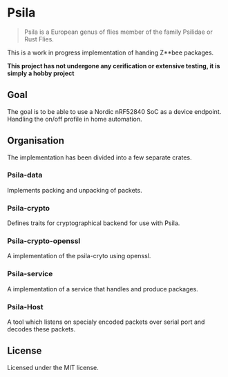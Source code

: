 # Psila

> Psila is a European genus of flies member of the family Psilidae or Rust
> Flies.

This is a work in progress implementation of handing Z**bee packages.

**This project has not undergone any cerification or extensive testing,
it is simply a hobby project**

## Goal

The goal is to be able to use a Nordic nRF52840 SoC as a device endpoint.
Handling the on/off profile in home automation.

## Organisation

The implementation has been divided into a few separate crates.

### Psila-data

Implements packing and unpacking of packets.

### Psila-crypto

Defines traits for cryptographical backend for use with Psila.

### Psila-crypto-openssl

A implementation of the psila-cryto using openssl.

### Psila-service

A implementation of a service that handles and produce packages.

### Psila-Host

A tool which listens on specialy encoded packets over serial port and decodes
these packets.

## License

Licensed under the MIT license.
